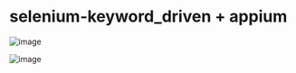 # selenium-keyword_driven + appium
![image](https://user-images.githubusercontent.com/38037193/201687574-0ce0b74f-1926-40dc-8e8d-d557fb33d87c.png)

![image](https://huddle.eurostarsoftwaretesting.com/wp-content/uploads/2017/02/appium_execution.gif)
